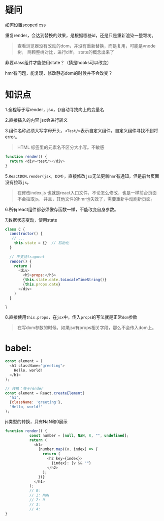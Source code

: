 # 疑问
如何设置scoped css

重复render，会达到替换的效果，是根据哪些id，还是只是重新渲染一整颗树。
> 查看浏览器没有改动的dom，并没有重新替换，而是复用，可能是vnode树，
> 两颗整树对比，进行diff。
> state的概念出来了

非要class组件才能使用state？（猜是hooks可以改变）

hmr有问题，能复现，修改静态dom的时候并不会改变？


# 知识点
1.全程等于写render，jsx，{}自动寻找向上的变量名

2.直接插入的内容 jsx会进行转义

3.组件名称必须大写字母开头，```<Test/>```表示自定义组件，自定义组件寻找不到将error。
> HTML 标签里的元素名不区分大小写。不敏感
```javascript
function render() {
  return <div><test/></div>
}
```


5.```ReactDOM.render(jsx, DOM)```，直接修改```jsx```无法更新```hmr```有通知，但是前台页面没有拉取```js```。
> 在修改index.js 也就是react入口文件，不论怎么修改，也是一样前台页面不会拉取js。
>并且，其他文件的hmr也失效了，需要重新手动刷新页面。


6.所有react组件都必须像存函数一样，不能改变自身参数。

7.数据状态变动，使用state
```javascript
class C {
  constructor() {
   // ...
    this.state = {}  // 初始化
  }
  
  // 不支持fragment
  render() {
    return (
      <div>
        <h5>props:</h5>
        {this.state.date.toLocaleTimeString()}
        {this.props.date}
      </div>
    )
  }

}
```

8.直接使用```this.props```，在```jsx```中。传入```props```的写法就是正常```dom```参数
> 在写dom参数的时候，如果jsx有props相关字段，那么不会传入dom上。

# babel:

```javascript
const element = (
  <h1 className="greeting">
    Hello, world!
  </h1>
);

// 转换：等于render
const element = React.createElement(
  'h1',
  {className: 'greeting'},
  'Hello, world!'
);
```

js类型的转换，只有NaN和0展示
```javascript
function render() {
           const number = [null, NaN, 0, "", undefined];
           return (
             <h1>
               {number.map((v, index) => {
                 return (
                   <h2 key={index}>
                     {index}: {v && ""}
                   </h2>
                 );
               })}
             </h1>
           );
           // 0:
           // 1: NaN
           // 2: 0
           // 3:
           // 4:
}
```

